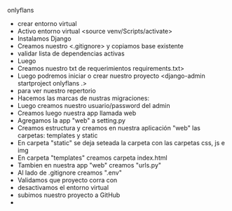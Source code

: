 onlyflans
- crear entorno virtual <virtualenv venv>
- Activo entorno virtual <source venv/Scripts/activate>
- Instalamos Django <pip install django>
- Creamos nuestro <.gitignore> y copiamos base existente
- validar lista de dependencias activas <pip list>
- Luego <pip freeze>
- Creamos nuestro txt de requerimientos <pip freeze > requirements.txt>
- Luego podremos iniciar o crear nuestro proyecto <django-admin startproject onlyflans .>
- <py manage.py> para ver nuestro repertorio
- Hacemos las marcas de nustras migraciones:
    <py manage.py makemigrations>
    <py manage.py migrate>
- Luego creamos nuestro usuario/password del admin <py manage.py createsuperuser>
- Creamos luego nuestra app llamada web <py manage.py startapp web>
- Agregamos la app "web" a setting.py 
- Creamos estructura y creamos en nuestra aplicación "web" las carpetas: templates y static
- En carpeta "static" se deja seteada la carpeta con las carpetas css, js e img
- En carpeta "templates" creamos carpeta index.html
- Tambien en nuestra app "web" creamos "urls.py"
- Al lado de .gitignore creamos ".env"
- Validamos que proyecto corra con <py manage.py runserver>
- desactivamos el entorno virtual <deactivate>
- subimos nuestro proyecto a GitHub
- 